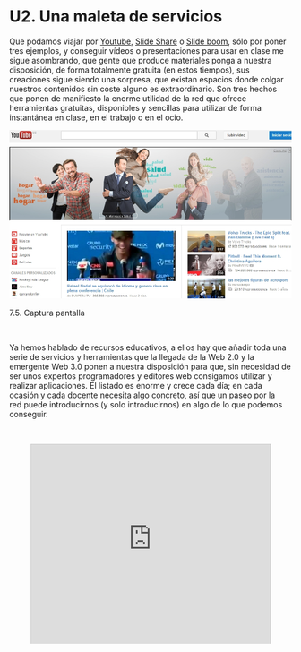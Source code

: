 
# U2. Una maleta de servicios

Que podamos viajar por [Youtube](http://www.youtube.com/?gl=ES&amp;hl=es), [Slide Share](http://www.slideshare.net/) o [Slide boom](http://www.slideboom.com/), sólo por poner tres ejemplos, y conseguir vídeos o presentaciones para usar en clase me sigue asombrando, que gente que produce materiales ponga a nuestra disposición, de forma totalmente gratuita (en estos tiempos), sus creaciones sigue siendo una sorpresa, que existan espacios donde colgar nuestros contenidos sin coste alguno es extraordinario. Son tres hechos que ponen de manifiesto la enorme utilidad de la red que ofrece herramientas gratuitas, disponibles y sencillas para utilizar de forma instantánea en clase, en el trabajo o en el ocio.


![](img/capturadayoutube.jpg)

7.5. Captura pantalla

 

Ya hemos hablado de recursos educativos, a ellos hay que añadir toda una serie de servicios y herramientas que la llegada de la Web 2.0 y la emergente Web 3.0 ponen a nuestra disposición para que, sin necesidad de ser unos expertos programadores y editores web consigamos utilizar y realizar aplicaciones. El listado es enorme y crece cada día; en cada ocasión y cada docente necesita algo concreto, así que un paseo por la red puede introducirnos (y solo introducirnos) en algo de lo que podemos conseguir.

 

<iframe frameborder="0" height="356" marginheight="0" marginwidth="0" scrolling="no" src="http://www.slideshare.net/slideshow/embed_code/20858159" style="border-style: solid; border-color: #cccccc; border-width: 1px 1px 0px; margin-bottom: 5px; display: block; margin-left: auto; margin-right: auto;" width="427"></iframe>

